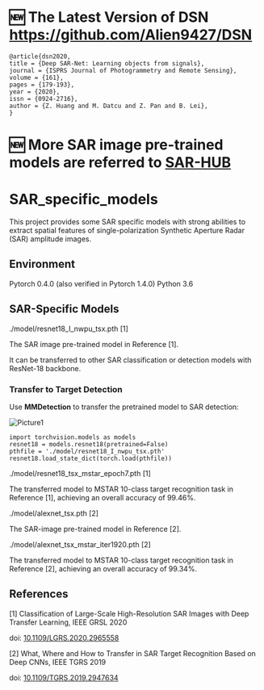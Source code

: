 # &#x1F195; The Latest Version of DSN https://github.com/Alien9427/DSN

```
@article{dsn2020,
title = {Deep SAR-Net: Learning objects from signals},
journal = {ISPRS Journal of Photogrammetry and Remote Sensing},
volume = {161},
pages = {179-193},
year = {2020},
issn = {0924-2716},
author = {Z. Huang and M. Datcu and Z. Pan and B. Lei},
}
```
# &#x1F195; More SAR image pre-trained models are referred to [SAR-HUB](https://github.com/XAI4SAR/SAR-HUB)

# SAR_specific_models

This project provides some SAR specific models with strong abilities to extract spatial features of single-polarization Synthetic Aperture Radar (SAR) amplitude images.


## Environment
Pytorch 0.4.0 (also verified in Pytorch 1.4.0)
Python 3.6

## SAR-Specific Models
./model/resnet18_I_nwpu_tsx.pth [1]
  
  The SAR image pre-trained model in Reference [1].
  
  It can be transferred to other SAR classification or detection models with ResNet-18 backbone.
  
  ### Transfer to Target Detection
  
  Use **MMDetection** to transfer the pretrained model to SAR detection:
  
  ![Picture1](https://user-images.githubusercontent.com/8330403/168396933-04780b94-a59c-4734-abc2-a4bd0d0c7834.png)


```
import torchvision.models as models
resnet18 = models.resnet18(pretrained=False)
pthfile = './model/resnet18_I_nwpu_tsx.pth'
resnet18.load_state_dict(torch.load(pthfile))
```

./model/resnet18_tsx_mstar_epoch7.pth [1]
  
  The transferred model to MSTAR 10-class target recognition task in Reference [1], achieving an overall accuracy of 99.46%.

./model/alexnet_tsx.pth [2]

  The SAR-image pre-trained model in Reference [2].

./model/alexnet_tsx_mstar_iter1920.pth [2]
  
  The transferred model to MSTAR 10-class target recognition task in Reference [2], achieving an overall accuracy of 99.34%.
 

## References
[1] Classification of Large-Scale High-Resolution SAR Images with Deep Transfer Learning, IEEE GRSL 2020

doi:  [10.1109/LGRS.2020.2965558](https://doi.org/10.1109/LGRS.2020.2965558) 

[2] What, Where and How to Transfer in SAR Target Recognition Based on Deep CNNs, IEEE TGRS 2019

doi:  [10.1109/TGRS.2019.2947634](https://doi.org/10.1109/TGRS.2019.2947634) 

